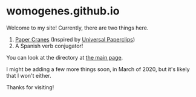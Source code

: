 
# womogenes.github.io

Welcome to my site! Currently, there are two things here.

1. [Paper Cranes](https://womogenes.github.io/papercranes/index.html) (Inspired by [Universal Paperclips](https://decisionproblem.com/paperclips/index2.html))
2. A Spanish verb conjugator!

You can look at the directory at [the main page](https://womogenes.github.io).

I might be adding a few more things soon, in March of 2020, but it's likely that I won't either.

Thanks for visiting!
